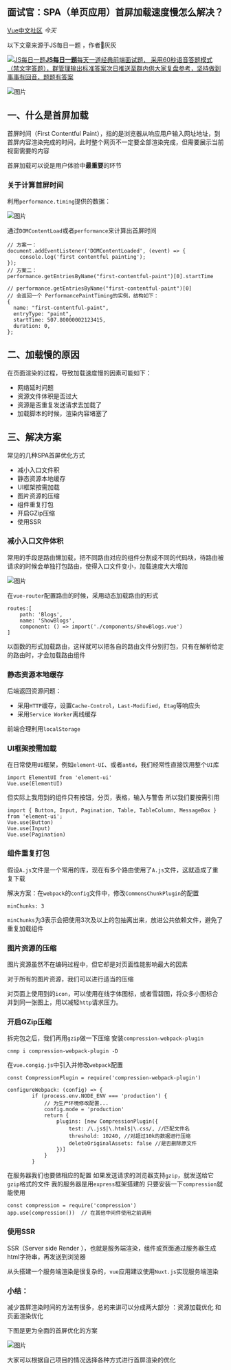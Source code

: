 ## 面试官：SPA（单页应用）首屏加载速度慢怎么解决？

[Vue中文社区](javascript:void(0);) *今天*

以下文章来源于JS每日一题 ，作者灰灰

[![JS每日一题](http://wx.qlogo.cn/mmhead/Q3auHgzwzM5f6CJibIVb9cqqfsrz1ibfoQpsyxdYDtrE1LK3AYfvFl4w/0)**JS每日一题**每天一道经典前端面试题， 采用60秒语音答题模式（禁文字答题），群管理输出标准答案次日推送至群内供大家复盘参考，坚持做到事事有回音，题题有答案](https://mp.weixin.qq.com/s?__biz=MzIyMDkwODczNw==&mid=2247493080&idx=2&sn=e05e40b6e2b39a60a50a7aef47102936&chksm=97c67876a0b1f160589ca07353b9fac0e6b41b4885d402ca3a5453f27e54612f994195df55db&scene=126&sessionid=1607647581&key=53f955594eae8e1bf11cfa610c52ee0d7ddaf2825fc8f9fee2dfd5a07ea38c7d4076b3b6a20916874a5a0471f2a41fb802c93a3d932b252ae0323b3cab470e34f4cc3dc1de2c07d6e6f11bc3652781f51e3126e321c3da4190eabe54a051289ad832b7b5a2ec9953d2c86a93ae39d36c14bfe8ff7960dfa7fb9778c3fc331d46&ascene=1&uin=MTI2MDExMzc3MQ%3D%3D&devicetype=Windows+10+x64&version=63000039&lang=zh_CN&exportkey=AfzF2BAoMLTdTMmDxBpXOCc%3D&pass_ticket=Ffzh%2F3gIPDWX54dy%2Fb1xYOUgONTYfXcJQJ3bBeyX64bnKjgR9eku9ywGWDH35%2BqJ&wx_header=0&fontgear=2#)

![图片](https://mmbiz.qpic.cn/mmbiz_png/gH31uF9VIibSTgK3iccibAVpO22icPkFkWFicqFnI322Y6FfmuT5mtzjtdwopmgN3AibexsmoHYbNNI5s6yqyjsaWx4A/640?wx_fmt=png&tp=webp&wxfrom=5&wx_lazy=1&wx_co=1)

## 一、什么是首屏加载 

首屏时间（First Contentful Paint），指的是浏览器从响应用户输入网址地址，到首屏内容渲染完成的时间，此时整个网页不一定要全部渲染完成，但需要展示当前视窗需要的内容

首屏加载可以说是用户体验中**最重要**的环节

### 关于计算首屏时间

利用`performance.timing`提供的数据：

![图片](https://mmbiz.qpic.cn/mmbiz_jpg/gH31uF9VIibSTgK3iccibAVpO22icPkFkWFichmpicAIF8jLzEO26qLgW0Q34LJMdqkMVfJqDzxv1r6uWvC7dE2ibNCqA/640?wx_fmt=jpeg&tp=webp&wxfrom=5&wx_lazy=1&wx_co=1)

通过`DOMContentLoad`或者`performance`来计算出首屏时间

```
// 方案一：
document.addEventListener('DOMContentLoaded', (event) => {
    console.log('first contentful painting');
});
// 方案二：
performance.getEntriesByName("first-contentful-paint")[0].startTime

// performance.getEntriesByName("first-contentful-paint")[0]
// 会返回一个 PerformancePaintTiming的实例，结构如下：
{
  name: "first-contentful-paint",
  entryType: "paint",
  startTime: 507.80000002123415,
  duration: 0,
};
```

## 二、加载慢的原因

在页面渲染的过程，导致加载速度慢的因素可能如下：

- 网络延时问题
- 资源文件体积是否过大
- 资源是否重复发送请求去加载了
- 加载脚本的时候，渲染内容堵塞了

## 三、解决方案

常见的几种SPA首屏优化方式

- 减小入口文件积
- 静态资源本地缓存
- UI框架按需加载
- 图片资源的压缩
- 组件重复打包
- 开启GZip压缩
- 使用SSR

### 减小入口文件体积

常用的手段是路由懒加载，把不同路由对应的组件分割成不同的代码块，待路由被请求的时候会单独打包路由，使得入口文件变小，加载速度大大增加

![图片](https://mmbiz.qpic.cn/mmbiz_png/gH31uF9VIibSTgK3iccibAVpO22icPkFkWFic7KlQCeMYxibncRHCrMxaT4QLgMTFZNjn11qNOp6v8fuBh6mTDWibkUrg/640?wx_fmt=png&tp=webp&wxfrom=5&wx_lazy=1&wx_co=1)

在`vue-router`配置路由的时候，采用动态加载路由的形式

```
routes:[ 
    path: 'Blogs',
    name: 'ShowBlogs',
    component: () => import('./components/ShowBlogs.vue')
]
```

以函数的形式加载路由，这样就可以把各自的路由文件分别打包，只有在解析给定的路由时，才会加载路由组件

### 静态资源本地缓存

后端返回资源问题：

- 采用`HTTP`缓存，设置`Cache-Control`，`Last-Modified`，`Etag`等响应头
- 采用`Service Worker`离线缓存

前端合理利用`localStorage`

### UI框架按需加载

在日常使用`UI`框架，例如`element-UI`、或者`antd`，我们经常性直接饮用整个`UI`库

```
import ElementUI from 'element-ui'
Vue.use(ElementUI)
```

但实际上我用到的组件只有按钮，分页，表格，输入与警告 所以我们要按需引用

```
import { Button, Input, Pagination, Table, TableColumn, MessageBox } from 'element-ui';
Vue.use(Button)
Vue.use(Input)
Vue.use(Pagination)
```

### 组件重复打包

假设`A.js`文件是一个常用的库，现在有多个路由使用了`A.js`文件，这就造成了重复下载

解决方案：在`webpack`的`config`文件中，修改`CommonsChunkPlugin`的配置

```
minChunks: 3
```

`minChunks`为3表示会把使用3次及以上的包抽离出来，放进公共依赖文件，避免了重复加载组件

### 图片资源的压缩

图片资源虽然不在编码过程中，但它却是对页面性能影响最大的因素

对于所有的图片资源，我们可以进行适当的压缩

对页面上使用到的`icon`，可以使用在线字体图标，或者雪碧图，将众多小图标合并到同一张图上，用以减轻`http`请求压力。

### 开启GZip压缩

拆完包之后，我们再用`gzip`做一下压缩 安装`compression-webpack-plugin`

```
cnmp i compression-webpack-plugin -D
```

在`vue.congig.js`中引入并修改`webpack`配置

```
const CompressionPlugin = require('compression-webpack-plugin')

configureWebpack: (config) => {
        if (process.env.NODE_ENV === 'production') {
            // 为生产环境修改配置...
            config.mode = 'production'
            return {
                plugins: [new CompressionPlugin({
                    test: /\.js$|\.html$|\.css/, //匹配文件名
                    threshold: 10240, //对超过10k的数据进行压缩
                    deleteOriginalAssets: false //是否删除原文件
                })]
            }
        }
```

在服务器我们也要做相应的配置 如果发送请求的浏览器支持`gzip`，就发送给它`gzip`格式的文件 我的服务器是用`express`框架搭建的 只要安装一下`compression`就能使用

```
const compression = require('compression')
app.use(compression())  // 在其他中间件使用之前调用
```

### 使用SSR

SSR（Server side Render ），也就是服务端渲染，组件或页面通过服务器生成html字符串，再发送到浏览器

从头搭建一个服务端渲染是很复杂的，`vue`应用建议使用`Nuxt.js`实现服务端渲染

### 小结：

减少首屏渲染时间的方法有很多，总的来讲可以分成两大部分 ：资源加载优化 和 页面渲染优化

下图是更为全面的首屏优化的方案

![图片](https://mmbiz.qpic.cn/mmbiz_png/gH31uF9VIibSTgK3iccibAVpO22icPkFkWFicLEYAnF4rBV6bhWTKHKPib0K5pHAD8DdVX44PEKEhkOx0CDYZriawkHFg/640?wx_fmt=png&tp=webp&wxfrom=5&wx_lazy=1&wx_co=1)

大家可以根据自己项目的情况选择各种方式进行首屏渲染的优化